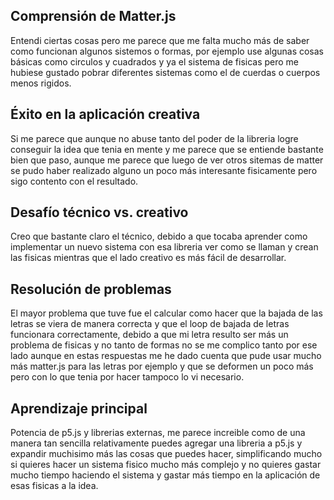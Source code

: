## Comprensión de Matter.js
Entendi ciertas cosas pero me parece que me falta mucho más de saber como funcionan algunos sistemos o formas, por ejemplo use algunas cosas básicas como circulos y cuadrados y ya el sistema de fisicas pero me hubiese gustado pobrar diferentes sistemas
como el de cuerdas o cuerpos menos rigidos.

## Éxito en la aplicación creativa
Si me parece que aunque no abuse tanto del poder de la libreria logre conseguir la idea que tenia en mente y me parece que se entiende bastante bien que paso, aunque me parece que luego de ver otros sitemas de matter se pudo haber realizado alguno un poco más
interesante fisicamente pero sigo contento con el resultado.

## Desafío técnico vs. creativo
Creo que bastante claro el técnico, debido a que tocaba aprender como implementar un nuevo sistema con esa libreria ver como se llaman y crean las fisicas mientras que el lado creativo es más fácil de desarrollar.

## Resolución de problemas
El mayor problema que tuve fue el calcular como hacer que la bajada de las letras se viera de manera correcta y que el loop de bajada de letras funcionara correctamente, debido a que mi letra resulto ser más un problema de fisicas y no tanto de formas
no se me complico tanto por ese lado aunque en estas respuestas me he dado cuenta que pude usar mucho más matter.js para las letras por ejemplo y que se deformen un poco más pero con lo que tenia por hacer tampoco lo vi necesario.

## Aprendizaje principal
Potencia de p5.js y librerias externas, me parece increible como de una manera tan sencilla relativamente puedes agregar una libreria a p5.js y expandir muchisimo más las cosas que puedes hacer, simplificando mucho si quieres hacer un sistema fisico mucho más
complejo y no quieres gastar mucho tiempo haciendo el sistema y gastar más tiempo en la aplicación de esas fisicas a la idea.
